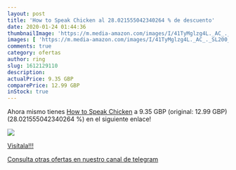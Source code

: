 ```yaml
---
layout: post
title: 'How to Speak Chicken al 28.021555042340264 % de descuento'
date: 2020-01-24 01:44:36
thumbnailImage: 'https://m.media-amazon.com/images/I/41TyMglzg4L._AC_._SL200_.jpg'
images: [ 'https://m.media-amazon.com/images/I/41TyMglzg4L._AC_._SL200_.jpg' ]
comments: true
category: ofertas
author: ring
slug: 1612129110
description:
actualPrice: 9.35 GBP
comparePrice: 12.99 GBP
inStock: true
---
```


Ahora mismo tienes [How to Speak Chicken](https://www.amazon.com/dp/1612129110/?tag=redken08-20) a 9.35 GBP (original: 12.99 GBP) (28.021555042340264 %) en el siguiente enlace!

[![](https://m.media-amazon.com/images/I/41TyMglzg4L._AC_._SL200_.jpg)](https://www.amazon.com/dp/1612129110/?tag=redken08-20)

[Visítala!!!](https://www.amazon.com/dp/1612129110/?tag=redken08-20)

[Consulta otras ofertas en nuestro canal de telegram](https://t.me/s/ofertas25)
